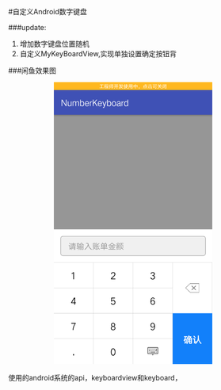 #自定义Android数字键盘

###update: 
1. 增加数字键盘位置随机
2. 自定义MyKeyBoardView,实现单独设置确定按钮背

###闲鱼效果图
<p align="center">
<img src="screen/screen.png" width="320px"/>
</p>

使用的android系统的api，keyboardview和keyboard，


